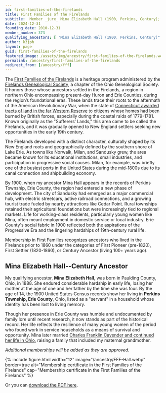 ```yaml
---
id: first-families-of-the-firelands
title: First Families of the Firelands
subtitle:  Member _jure_ Mina Elizabeth Hall (1900, Perkins, Century); member no. 373
date: 2024-12-31
founding_date: 2010-12-31
member_number: 373
qualifying_ancestors: [ "Mina Elizabeth Hall (1900, Perkins, Century)" ]
author: k3jph
layout: page
guid: first-families-of-the-firelands
featured_image: /assets/img/ancestry/first-families-of-the-firelands.webp
permalink: /ancestry/first-families-of-the-firelands
redirect_from: [/ancestry/fff]
---
```


The [First Families of the
Firelands](https://www.hcc-ogs.org/first-families.html) is a heritage program
administered by the [Firelands Genealogical Society](https://www.hcc-ogs.org/),
a chapter of the Ohio Genealogical Society. It honors those whose ancestors
settled in the Firelands, a region in northern Ohio encompassing present-day
Huron and Erie Counties, during the region’s foundational eras. These lands
trace their roots to the aftermath of the American Revolutionary War, when the
state of [Connecticut awarded tracts of land in the far Western
Reserve](https://case.edu/ech/articles/w/western-reserve) to citizens whose
homes had been burned by British forces, especially during the coastal raids of
1779-1781. Known originally as the "Sufferers’ Lands," this area came to be
called the Firelands, and it was gradually opened to New England settlers
seeking new opportunities in the early 19th century.

The Firelands developed with a distinct character, culturally shaped by its New
England roots and geographically defined by the southern shore of Lake Erie. As
towns like Norwalk, Milan, and Sandusky grew, the area became known for its
educational institutions, small industries, and participation in progressive
social causes. Milan, for example, was briefly one of the busiest ports in the
United States during the mid-1800s due to its canal connection and shipbuilding
economy.

By 1900, when my ancestor Mina Hall appears in the records of Perkins Township,
Erie County, the region had entered a new phase of development. The city of
Sandusky had emerged as a major commercial hub, with electric streetcars, active
railroad connections, and a growing tourist trade fueled by nearby attractions
like Cedar Point. Rural townships retained their agricultural foundations but
were increasingly tied to regional markets. Life for working-class residents,
particularly young women like Mina, often meant employment in domestic service
or local industry. Erie County's social fabric in 1900 reflected both the
aspirations of the Progressive Era and the lingering hardships of 19th-century
rural life.

Membership in First Families recognizes ancestors who lived in the Firelands
prior to 1860 under the categories of First Pioneer (pre-1820), First Settler
(1820-1860), or Century Ancestor (living 100+ years ago). 

## Mina Elizabeth Hall--Century Ancestor

My qualifying ancestor, **Mina Elizabeth Hall**, was born in Paulding County,
Ohio, in 1888. She endured considerable hardship in early life, losing her
mother at the age of one and her father by the time she was four. By the age of
14, the 1900 United States Census records show her living in **Perkins Township,
Erie County**, Ohio, listed as a "servant" in a household whose identity has
been lost to living memory.

Though her presence in Erie County was humble and undocumented by family lore
until recent research, it now stands as part of the historical record. Her life
reflects the resilience of many young women of the period who found work in
service households as a means of survival and opportunity. Mina later married
[Charles Franklin Cavender and continued her life in Ohio](/ogs/ffo), raising a
family that included my maternal grandmother.

*Additional memberships will be added as they are approved.*

{% include figure.html width="12"
   image="/ancestry/FFF-Hall.webp" border=true
   alt="Membership certificate in the First Families of the Firelands"
   cap="Membership certificate in the First Families of the Firelands" %}
   
Or you can [download the PDF here](/assets/docs/ancestry/FFF-Hall.pdf).
